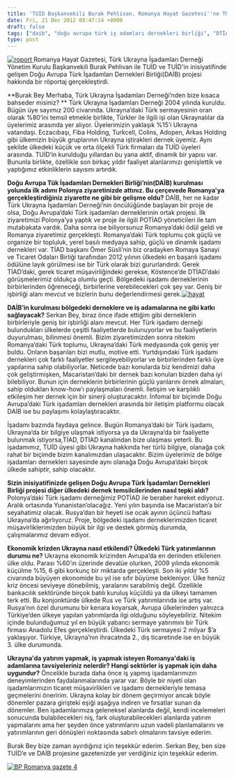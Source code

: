 ```yaml
---
title: 'TUİD Başkanvekili Burak Pehlivan, Romanya Hayat Gazetesi''ne TUİD''i ve Derneğin DAİB Projesini Anlattı'
date: Fri, 21 Dec 2012 08:47:14 +0000
draft: false
tags: ["daib", "doğu avrupa türk iş adamları dernekleri birliği", "DTİAD", "Ömer Süsli", "POTİAD", "Romanya", "Romanya Hayat Gazetesi", "Romanya Türk Sermayesi", "Romanya Türk Toplumu", "Romanya'da Türkler", "TİAD", "TUİD (Türk Ukrayna İşadamları Derneği)", "Zeki Uysal"]
type: post
---
```


[![](https://burakpehlivan.org/wp-content/uploads/2012/12/roport.png "roport")](https://burakpehlivan.org/wp-content/uploads/2012/12/roport.png)[
](https://burakpehlivan.org/wp-content/uploads/2012/12/BP-Romanya-gazete-41.jpg) Romanya Hayat Gazetesi, Türk Ukrayna İşadamları Derneği Yönetim Kurulu Başkanvekili Burak Pehlivan ile TUİD ve TUİD'in inisiyatifinde gelişen Doğu Avrupa Türk İşadamları Dernekleri Birliği(DAİB) projesi hakkında bir röportaj gerçekleştirdi.

**Burak Bey Merhaba, Türk Ukrayna İşadamları Derneği’nden bize kısaca bahseder misiniz?
** Türk Ukrayna İşadamları Derneği 2004 yılında kuruldu. Bügün üye sayımız 200 civarında. Ukrayna’daki Türk sermayesinin oran olarak %80’ini temsil etmekle birlikte, Türkler ile ilgili işi olan Ukraynalılar da üyelerimiz arasında yer alıyor. Üyelerimizin yaklaşık %15’i Ukrayna vatandaşı. Eczacıbaşı, Fiba Holding, Turkcell, Colins, Adopen, Arkas Holding gibi ülkemizin büyük gruplarının Ukrayna iştirakleri dernek üyemiz. Aynı şekilde ülkedeki küçük ve orta ölçekli Türk firmaları da TUİD üyeleri arasında. TUİD’in kurulduğu yıllardan bu yana aktif, dinamik bir yapısı var. Bununla birlikte, özellikle son birkaç yıldır faaliyet alanlarımızı genişlettik ve yaptığımız etkinliklerin sayısını artırdık.

**Doğu Avrupa Tük İşadamları Dernekleri Birliği’nin(DAİB) kurulması yolunda ilk adımı Polonya ziyaretinizde attınız. Bu çerçevede Romanya'ya gerçekleştirdiğiniz ziyarette ne gibi bir gelişme oldu?**
DAİB, her ne kadar Türk Ukrayna İşadamları Derneği’nin öncülüğünde başlayan bir proje de olsa, Doğu Avrupa’daki Türk işadamları derneklerinin ortak projesi. İlk ziyaretimizi Polonya’ya yaptık ve proje ile ilgili POTİAD yöneticileri ile tam mutabakata vardık. Daha sonra ise biliyorsunuz Romanya’daki ödül geldi ve Romanya ziyaretimiz gerçekleşti. Romanya’daki Türk toplumu çok güçlü ve organize bir topluluk, yerel basılı medyaya sahip, güçlü ve dinamik işadamı dernekleri var. TİAD başkanı Ömer Süsli’nin biz oradayken Romaya Sanayi ve Ticaret Odaları Birliği tarafından 2012 yılının ülkedeki en başarılı işadamı ödülüne layık görülmesi ise bir Türk olarak bizi gururlandırdı. Gerek TİAD’daki, gerek ticaret müşavirliğindeki gerekse, Köstence’de DTİAD’daki görüşmelerimiz oldukça olumlu geçti. Bölgedeki işadamı derneklerinin birbirlerinden öğreneceği, birbirlerine verebilecekleri çok şey var. Geniş bir işbirliği alanı mevcut ve bizlerin bunu değerlendirmesi gerek.[![](https://burakpehlivan.org/wp-content/uploads/2012/12/hayat.png "hayat")](https://burakpehlivan.org/wp-content/uploads/2012/12/hayat.png)

**DAİB’in kurulması bölgedeki derneklere ve iş adamalarına ne gibi katkı sağlayacak?**
Serkan Bey, biraz önce ifade ettiğim gibi derneklerin birbirleriyle geniş bir işbirliği alanı mevcut. Her Türk işadamı derneği bulundukları ülkelerde çeşitli faaliyetlerde bulunuyorlar ve bu faaliyetlerin duyurulması, bilinmesi önemli. Bizim ziyaretimizden sonra nitekim Romanya’daki Türk toplumu, Ukrayna’daki Türk medyasında çok geniş yer buldu. Onların başarıları bizi mutlu, motive etti. Yurtdışındaki Türk işadamı dernekleri çok farklı faaliyetler sergileyebiliyorlar ve birbirlerinden farklı üye yapılarına sahip olabiliyorlar. Neticede bazı konularda biz kendimizi daha çok geliştirmişken, Macaristan’daki bir dernek bazı konuları bizden daha iyi bilebiliyor. Bunun için derneklerin birbirlerinin güçlü yanlarını örnek almaları, sahip oldukları know-how’ı paylaşmaları önemli. İletişim ve karşılıklı etkileşim her dernek için bir sinerji oluşturacaktır. İnfomal bir biçimde Doğu Avrupa’daki Türk işadamları dernekleri arasında bir iletişim platformu olacak DAİB ise bu paylaşımı kolaylaştıracaktır.

İşadamı bazında faydaya gelince. Bugün Romanya’daki bir Türk işadamı, Ukrayna’da bir bilgiye ulaşmak istiyorsa ya da Ukrayna’da bir faaliyette bulunmak istiyorsa,TİAD, DTİAD kanalından bize ulaşması yeterli. Bu işadamımız, TUİD üyesi gibi Ukrayna hakkında her türlü bilgiye, olanağa çok rahat bir biçimde bizim kanalımızdan ulaşacaktır. Bizim üyelerimiz de bölge işadamları dernekleri sayesinde aynı olanağa Doğu Avrupa’daki birçok ülkede sahiptir, sahip olacaktır.

**Sizin inisiyatifinizde gelişen Doğu Avrupa Türk İşadamları Dernekleri Birliği projesi diğer ülkedeki dernek temsilcilerinden nasıl tepki aldı?**
Polonya’daki Türk işadamı derneğimiz POTİAD ile beraber hareket ediyoruz. Aralık ortasında Yunanistan’olacağız. Yeni yılın başında ise Macaristan’a bir seyahatimiz olacak. Rusya’dan bir heyeti ise ocak ayının üçüncü haftası Ukrayna’da ağırlıyoruz. Proje, bölgedeki işadamı derneklerimizden ticaret müşavirliklerimizden büyük bir ilgi ve destek görmüş durumda, çalışmalarımız devam ediyor.

**Ekonomik krizden Ukrayna nasıl etkilendi? Ülkedeki Türk yatırımlarının durumu ne?**
Ukrayna ekonomik krizinden Avrupa’da en derinden etkilenen ülke oldu. Parası %60’ın üzerinde devalüe olurken, 2009 yılında ekonomik küçülme %15, 6 gibi korkunç bir miktarda gerçekleşti. Son iki yıldır %5 civarında büyüyen ekonomide bu yıl ise sıfır büyüme bekleniyor. Ülke henüz kriz öncesi seviyeye dönebilmiş, yaralarını sarabilmiş değil. Özellikle bankacılık sektöründe birçok batılı kuruluş küçüldü ya da ülkeyi tamamen terk etti. Bu konjonktürde ülkede Rus ve Türk yatırımlarında ise artış var. Rusya’nın özel durumunu bir kenara koyarsak, Avrupa ülkelerinden yalnızca Türkiye’den ülkeye yapılan yatırımlarda ilgi olduğunu söyleyebiliriz. Nitekim içinde bulunduğumuz yıl en büyük yabancı sermaye yatırımını bir Türk firması Anadolu Efes gerçekleştirdi. Ülkedeki Türk sermayesi 2 milyar $’a yaklaşıyor. Türkiye, Ukrayna’nın ihracatnda 2., dış ticaretinde ise en büyük 3. ülke durumunda.

**Ukrayna'da yatırım yapmak, iş yapmak isteyen Romanya'daki iş adamlarına tavsiyeleriniz nelerdir? Hangi sektörler iş yapmak için daha uygundur?**
Öncelikle burada daha önce iş yapmış işadamlarımızın deneyimlerinden faydalanmalarında yarar var. Böyle bir niyeti olan işadamlarımızın ticaret müşavirlikleri ve işadamı dernekleriyle temasa geçmelerini öneririm. Ukrayna kolay bir dönem geçirmiyor ancak böyle dönemler pazara girişteki eşiği aşağıya indiren ve fırsatlar sunan da dönemler. Ben işadamlarımıza geleneksel alanlarda değil, kendi incelemeleri sonucunda bulabilecekleri niş, fark oluşturabilecekleri alanlarda yatırım yapmalarını ama her şeyden önce yatırımlarını uzun vadeli planlamalarını ve yatırımlarının geri dönüşleri noktasında sabırlı olmalarını tavsiye ederim.

Burak Bey bize zaman ayırdığınız için teşekkür ederim.
Serkan Bey, ben size TUİD’e ve DAİB projesine gazetenizde yer verdiğiniz için teşekkür ederim.

[![](https://burakpehlivan.org/wp-content/uploads/2012/12/BP-Romanya-gazete-41.jpg "BP Romanya gazete 4")](https://burakpehlivan.org/wp-content/uploads/2012/12/BP-Romanya-gazete-41.jpg)
